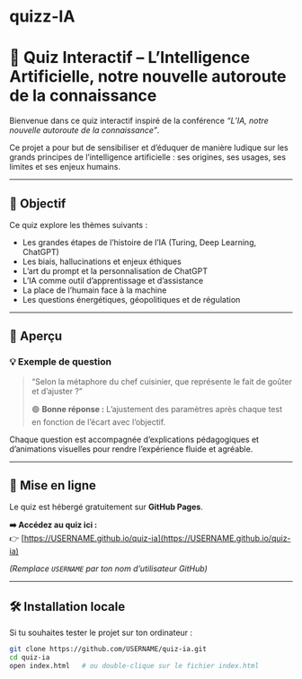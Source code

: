 # quizz-IA
# 🤖 Quiz Interactif – L’Intelligence Artificielle, notre nouvelle autoroute de la connaissance

Bienvenue dans ce quiz interactif inspiré de la conférence *“L’IA, notre nouvelle autoroute de la connaissance”*.

Ce projet a pour but de sensibiliser et d’éduquer de manière ludique sur les grands principes de l’intelligence artificielle : ses origines, ses usages, ses limites et ses enjeux humains.

---

## 🎯 Objectif
Ce quiz explore les thèmes suivants :
- Les grandes étapes de l’histoire de l’IA (Turing, Deep Learning, ChatGPT)
- Les biais, hallucinations et enjeux éthiques
- L’art du prompt et la personnalisation de ChatGPT
- L’IA comme outil d’apprentissage et d’assistance
- La place de l’humain face à la machine
- Les questions énergétiques, géopolitiques et de régulation

---

## 🧩 Aperçu

### 💡 Exemple de question
> “Selon la métaphore du chef cuisinier, que représente le fait de goûter et d’ajuster ?”
>  
> 🟢 **Bonne réponse :** L’ajustement des paramètres après chaque test en fonction de l’écart avec l’objectif.

Chaque question est accompagnée d’explications pédagogiques et d’animations visuelles pour rendre l’expérience fluide et agréable.

---

## 🚀 Mise en ligne

Le quiz est hébergé gratuitement sur **GitHub Pages**.

**➡️ Accédez au quiz ici :**  
👉 [https://USERNAME.github.io/quiz-ia](https://USERNAME.github.io/quiz-ia)

*(Remplace `USERNAME` par ton nom d’utilisateur GitHub)*

---

## 🛠️ Installation locale

Si tu souhaites tester le projet sur ton ordinateur :

```bash
git clone https://github.com/USERNAME/quiz-ia.git
cd quiz-ia
open index.html   # ou double-clique sur le fichier index.html
